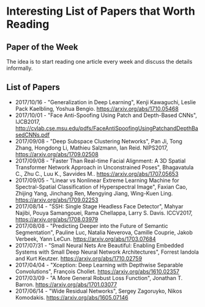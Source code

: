 # Interesting List of Papers that Worth Reading

## Paper of the Week
The idea is to start reading one article every week and discuss the details informally.

## List of Papers

- 2017/10/16 - "Generalization in Deep Learning", Kenji Kawaguchi, Leslie Pack Kaelbling, Yoshua Bengio. https://arxiv.org/abs/1710.05468
- 2017/10/01 - "Face Anti-Spoofing Using Patch and Depth-Based CNNs", IJCB2017, http://cvlab.cse.msu.edu/pdfs/FaceAntiSpoofingUsingPatchandDepthBasedCNNs.pdf
- 2017/09/08 - "Deep Subspace Clustering Networks", Pan Ji, Tong Zhang, Hongdong Li, Mathieu Salzmann, Ian Reid. NIPS2017, https://arxiv.org/abs/1709.02508
- 2017/09/08 - "Faster Than Real-time Facial Alignment: A 3D Spatial Transformer Network Approach in Unconstrained Poses", Bhagavatula C., Zhu C., Luu K., Savvides M.. https://arxiv.org/abs/1707.05653
- 2017/09/05 - "Linear vs Nonlinear Extreme Learning Machine for Spectral-Spatial Classification of Hyperspectral Image",  Faxian Cao, Zhijing Yang, Jinchang Ren, Mengying Jiang, Wing-Kuen Ling.
https://arxiv.org/abs/1709.02253
- 2017/08/14 - "SSH: Single Stage Headless Face Detector", Mahyar Najibi, Pouya Samangouei, Rama Chellappa, Larry S. Davis. ICCV2017, https://arxiv.org/abs/1708.03979
- 2017/08/08 - "Predicting Deeper into the Future of Semantic Segmentation", Pauline Luc, Natalia Neverova, Camille Couprie, Jakob Verbeek, Yann LeCun. https://arxiv.org/abs/1703.07684
- 2017/07/31 - "Small Neural Nets Are Beautiful: Enabling Embedded Systems with Small Deep Neural Network Architectures", Forrest Iandola and Kurt Keutzer. https://arxiv.org/abs/1710.02759
- 2017/04/04 - "Xception: Deep Learning with Depthwise Separable Convolutions", François Chollet. https://arxiv.org/abs/1610.02357
- 2017/03/09 - "A More General Robust Loss Function", Jonathan T. Barron. https://arxiv.org/abs/1701.03077
- 2017/06/14 - "Wide Residual Networks", Sergey Zagoruyko, Nikos Komodakis. https://arxiv.org/abs/1605.07146
